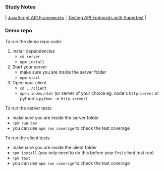 ### Study Notes

| [JavaScript API Frameworks](https://github.com/getfutureproof/fp_guides_wiki/wiki/JavaScript-API-Frameworks) | [Testing API Endpoints with Supertest](https://github.com/getfutureproof/fp_guides_wiki/wiki/API-Endpoint-Testing-with-Supertest) |

### Demo repo

To run the demo repo code:

1. Install dependencies
   - `cd server`
   - `npm install`
2. Start your server
   - make sure you are inside the server folder
   - `npm start`
3. Open your client
   - `cd ../client`
   - `open index.html` (or server of your choice eg. node's `http-server` or python's `python -m http.server`)

To run the server tests:

- make sure you are inside the server folder
- `npm run dev`
- you can use `npm run coverage` to check the test coverage

To run the client tests:

- make sure you are inside the client folder
- `npm install` (you only need to do this before your first client test run)
- `npm test`
- you can use `npm run coverage` to check the test coverage
